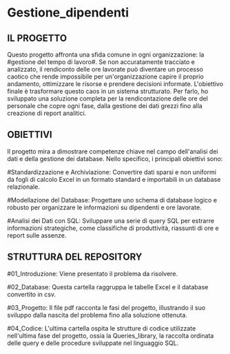 # Gestione_dipendenti

## IL PROGETTO ##

Questo progetto affronta una sfida comune in ogni organizzazione: la #gestione del tempo di lavoro#.
Se non accuratamente tracciato e analizzato, il rendiconto delle ore lavorate può diventare un processo caotico che rende impossibile per 
un'organizzazione capire il proprio andamento, ottimizzare le risorse e prendere decisioni informate.
L'obiettivo finale è trasformare questo caos in un sistema strutturato. 
Per farlo, ho sviluppato una soluzione completa per la rendicontazione delle ore del personale che copre ogni fase, dalla gestione dei dati grezzi 
fino alla creazione di report analitici.

## OBIETTIVI ##

Il progetto mira a dimostrare competenze chiave nel campo dell'analisi dei dati e della gestione dei database. Nello specifico, i principali 
obiettivi sono:

#Standardizzazione e Archiviazione: Convertire dati sparsi e non uniformi da fogli di calcolo Excel in un formato standard e importabili in un 
database relazionale.

#Modellazione del Database: Progettare uno schema di database logico e robusto per organizzare le informazioni su dipendenti e ore lavorate.

#Analisi dei Dati con SQL: Sviluppare una serie di query SQL per estrarre informazioni strategiche, come classifiche di produttività, riassunti di 
ore e report sulle assenze.

## STRUTTURA DEL REPOSITORY ##

#01_Introduzione: Viene presentato il problema da risolvere.

#02_Database: Questa cartella raggruppa le tabelle Excel e il database convertito in csv.

#03_Progetto: Il file pdf racconta le fasi del progetto, illustrando il suo sviluppo dalla nascita del problema fino alla soluzione ottenuta.

#04_Codice: L'ultima cartella ospita le strutture di codice utilizzate nell'ultima fase del progetto, ossia la Queries_library, la raccolta 
ordinata delle query e delle procedure sviluppate nel linguaggio SQL.
